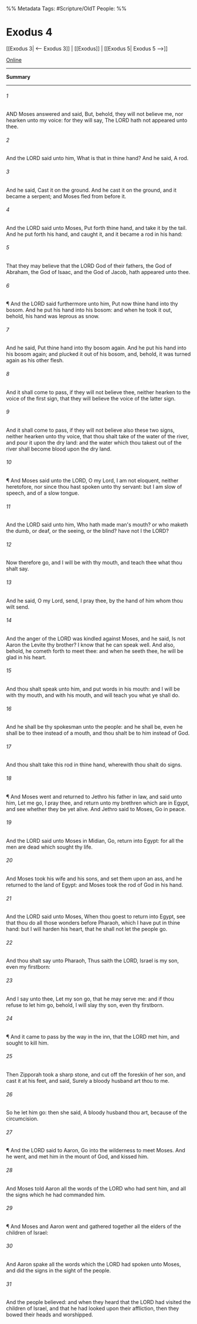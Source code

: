 

%% Metadata
Tags: #Scripture/OldT
People: 
%%
# Exodus 4
[[Exodus 3| <-- Exodus 3]] | [[Exodus]] | [[Exodus 5| Exodus 5 -->]]

[Online](https://churchofjesuschrist.org/study/scriptures/ot/ex/4?lang=eng)

---
__Summary__



---

###### 1
AND Moses answered and said, But, behold, they will not believe me, nor hearken unto my voice: for they will say, The LORD hath not appeared unto thee.
###### 2
And the LORD said unto him, What is that in thine hand?  And he said, A rod.
###### 3
And he said, Cast it on the ground.  And he cast it on the ground, and it became a serpent; and Moses fled from before it.
###### 4
And the LORD said unto Moses, Put forth thine hand, and take it by the tail.  And he put forth his hand, and caught it, and it became a rod in his hand:
###### 5
That they may believe that the LORD God of their fathers, the God of Abraham, the God of Isaac, and the God of Jacob, hath appeared unto thee.
###### 6
¶ And the LORD said furthermore unto him, Put now thine hand into thy bosom.  And he put his hand into his bosom: and when he took it out, behold, his hand was leprous as snow.
###### 7
And he said, Put thine hand into thy bosom again.  And he put his hand into his bosom again; and plucked it out of his bosom, and, behold, it was turned again as his other flesh.
###### 8
And it shall come to pass, if they will not believe thee, neither hearken to the voice of the first sign, that they will believe the voice of the latter sign.
###### 9
And it shall come to pass, if they will not believe also these two signs, neither hearken unto thy voice, that thou shalt take of the water of the river, and pour it upon the dry land: and the water which thou takest out of the river shall become blood upon the dry land.
###### 10
¶ And Moses said unto the LORD, O my Lord, I am not eloquent, neither heretofore, nor since thou hast spoken unto thy servant: but I am slow of speech, and of a slow tongue.
###### 11
And the LORD said unto him, Who hath made man's mouth?  or who maketh the dumb, or deaf, or the seeing, or the blind?  have not I the LORD?
###### 12
Now therefore go, and I will be with thy mouth, and teach thee what thou shalt say.
###### 13
And he said, O my Lord, send, I pray thee, by the hand of him whom thou wilt send.
###### 14
And the anger of the LORD was kindled against Moses, and he said, Is not Aaron the Levite thy brother?  I know that he can speak well.  And also, behold, he cometh forth to meet thee: and when he seeth thee, he will be glad in his heart.
###### 15
And thou shalt speak unto him, and put words in his mouth: and I will be with thy mouth, and with his mouth, and will teach you what ye shall do.
###### 16
And he shall be thy spokesman unto the people: and he shall be, even he shall be to thee instead of a mouth, and thou shalt be to him instead of God.
###### 17
And thou shalt take this rod in thine hand, wherewith thou shalt do signs.
###### 18
¶ And Moses went and returned to Jethro his father in law, and said unto him, Let me go, I pray thee, and return unto my brethren which are in Egypt, and see whether they be yet alive.  And Jethro said to Moses, Go in peace.
###### 19
And the LORD said unto Moses in Midian, Go, return into Egypt: for all the men are dead which sought thy life.
###### 20
And Moses took his wife and his sons, and set them upon an ass, and he returned to the land of Egypt: and Moses took the rod of God in his hand.
###### 21
And the LORD said unto Moses, When thou goest to return into Egypt, see that thou do all those wonders before Pharaoh, which I have put in thine hand: but I will harden his heart, that he shall not let the people go.
###### 22
And thou shalt say unto Pharaoh, Thus saith the LORD, Israel is my son, even my firstborn:
###### 23
And I say unto thee, Let my son go, that he may serve me: and if thou refuse to let him go, behold, I will slay thy son, even thy firstborn.
###### 24
¶ And it came to pass by the way in the inn, that the LORD met him, and sought to kill him.
###### 25
Then Zipporah took a sharp stone, and cut off the foreskin of her son, and cast it at his feet, and said, Surely a bloody husband art thou to me.
###### 26
So he let him go: then she said, A bloody husband thou art, because of the circumcision.
###### 27
¶ And the LORD said to Aaron, Go into the wilderness to meet Moses.  And he went, and met him in the mount of God, and kissed him.
###### 28
And Moses told Aaron all the words of the LORD who had sent him, and all the signs which he had commanded him.
###### 29
¶ And Moses and Aaron went and gathered together all the elders of the children of Israel:
###### 30
And Aaron spake all the words which the LORD had spoken unto Moses, and did the signs in the sight of the people.
###### 31
And the people believed: and when they heard that the LORD had visited the children of Israel, and that he had looked upon their affliction, then they bowed their heads and worshipped.



